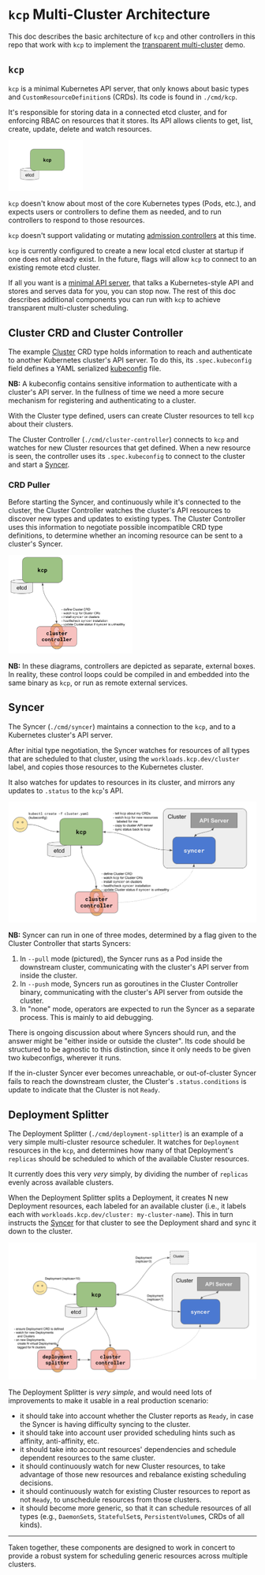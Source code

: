 # `kcp` Multi-Cluster Architecture

This doc describes the basic architecture of `kcp` and other controllers in this repo that work with `kcp` to implement the [transparent multi-cluster](../investigations/transparent-multi-cluster.md) demo.

## `kcp`

`kcp` is a minimal Kubernetes API server, that only knows about basic types and `CustomResourceDefinition`s (CRDs).
Its code is found in `./cmd/kcp`.

It's responsible for storing data in a connected etcd cluster, and for enforcing RBAC on resources that it stores.
Its API allows clients to get, list, create, update, delete and watch resources.

<img alt="Diagram of kcp" width="30%" src="./kcp.png"></img>

`kcp` doesn't know about most of the core Kubernetes types (Pods, etc.), and expects users or controllers to define them as needed, and to run controllers to respond to those resources.

`kcp` doesn't support validating or mutating [admission controllers](https://kubernetes.io/docs/reference/access-authn-authz/admission-controllers/) at this time.

`kcp` is currently configured to create a new local etcd cluster at startup if one does not already exist.
In the future, flags will allow `kcp` to connect to an existing remote etcd cluster.

If all you want is a [minimal API server](../investigations/minimal-api-server.md), that talks a Kubernetes-style API and stores and serves data for you, you can stop now.
The rest of this doc describes additional components you can run with `kcp` to achieve transparent multi-cluster scheduling.

## Cluster CRD and Cluster Controller

The example [Cluster](../../config/workload.kcp.dev_clusters.yaml) CRD type holds information to reach and authenticate to another Kubernetes cluster's API server.
To do this, its `.spec.kubeconfig` field defines a YAML serialized [kubeconfig](https://kubernetes.io/docs/concepts/configuration/organize-cluster-access-kubeconfig/) file.

**NB:** A kubeconfig contains sensitive information to authenticate with a cluster's API server.
In the fullness of time we need a more secure mechanism for registering and authenticating to a cluster.

With the Cluster type defined, users can create Cluster resources to tell `kcp` about their clusters.

The Cluster Controller (`./cmd/cluster-controller`) connects to `kcp` and watches for new Cluster resources that get defined.
When a new resource is seen, the controller uses its `.spec.kubeconfig` to connect to the cluster and start a [Syncer](#syncer).

### CRD Puller

Before starting the Syncer, and continuously while it's connected to the cluster, the Cluster Controller watches the cluster's API resources to discover new types and updates to existing types.
The Cluster Controller uses this information to negotiate possible incompatible CRD type definitions, to determine whether an incoming resource can be sent to a cluster's Syncer.

<img alt="Diagram of kcp and Cluster Controller" width="50%" src="./cluster-controller.png"></img>

**NB:** In these diagrams, controllers are depicted as separate, external boxes.
In reality, these control loops could be compiled in and embedded into the same binary as `kcp`, or run as remote external services.

## Syncer

The Syncer (`./cmd/syncer`) maintains a connection to the `kcp`, and to a Kubernetes cluster's API server.

After initial type negotiation, the Syncer watches for resources of all types that are scheduled to that cluster, using the `workloads.kcp.dev/cluster` label, and copies those resources to the Kubernetes cluster.

It also watches for updates to resources in its cluster, and mirrors any updates to `.status` to the `kcp`'s API.

<img alt="Diagram of kcp, Cluster Controller and Syncer" src="./syncer.png"></img>

**NB:** Syncer can run in one of three modes, determined by a flag given to the Cluster Controller that starts Syncers:

1. In `--pull` mode (pictured), the Syncer runs as a Pod inside the downstream cluster, communicating with the cluster's API server from inside the cluster.
1. In `--push` mode, Syncers run as goroutines in the Cluster Controller binary, communicating with the cluster's API server from outside the cluster.
1. In "none" mode, operators are expected to run the Syncer as a separate process. This is mainly to aid debugging.

There is ongoing discussion about where Syncers should run, and the answer might be "either inside or outside the cluster".
Its code should be structured to be agnostic to this distinction, since it only needs to be given two kubeconfigs, wherever it runs.

If the in-cluster Syncer ever becomes unreachable, or out-of-cluster Syncer fails to reach the downstream cluster, the Cluster's `.status.conditions` is update to indicate that the Cluster is not `Ready`.

## Deployment Splitter

The Deployment Splitter (`./cmd/deployment-splitter`) is an example of a very simple multi-cluster resource scheduler.
It watches for `Deployment` resources in the `kcp`, and determines how many of that Deployment's `replicas` should be scheduled to which of the available Cluster resources.

It currently does this very _very_ simply, by dividing the number of `replicas` evenly across available clusters.

When the Deployment Splitter splits a Deployment, it creates N new Deployment resources, each labeled for an available cluster (i.e., it labels each with `workloads.kcp.dev/cluster: my-cluster-name`).
This in turn instructs the [Syncer](#syncer) for that cluster to see the Deployment shard and sync it down to the cluster.

<img alt="Diagram of kcp, Cluster Controller, Syncer and Deployment Splitter" src="./deployment-splitter.png"></img>

The Deployment Splitter is _very simple_, and would need lots of improvements to make it usable in a real production scenario:

- it should take into account whether the Cluster reports as `Ready`, in case the Syncer is having difficulty syncing to the cluster.
- it should take into account user provided scheduling hints such as affinity, anti-affinity, etc.
- it should take into account resources' dependencies and schedule dependent resources to the same cluster.
- it should continuously watch for new Cluster resources, to take advantage of those new resources and rebalance existing scheduling decisions.
- it should continuously watch for existing Cluster resources to report as not `Ready`, to unschedule resources from those clusters.
- it should become more generic, so that it can schedule resources of all types (e.g., `DaemonSet`s, `StatefulSet`s, `PersistentVolume`s, CRDs of all kinds).

-----

Taken together, these components are designed to work in concert to provide a robust system for scheduling generic resources across multiple clusters.
